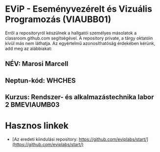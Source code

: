 # EViP - Eseményvezérelt és Vizuális Programozás (VIAUBB01)

Erről a repositoryról készülnek a hallgatói személyes másolatok a classroom.github.com segítségével.
A repository private, a tárgy oktatóin kívül más nem láthatja.
Az egyértelmű azonosíthatóság érdekében kérünk, add meg az alábbiakat:

## NÉV: Marosi Marcell
## Neptun-kód: WHCHES
## Kurzus: Rendszer- és alkalmazástechnika labor 2 BMEVIAUMB03

# Hasznos linkek 

- [Az eredeti kiindulási repository: https://github.com/eviplabs/start/](https://github.com/eviplabs/start/)
